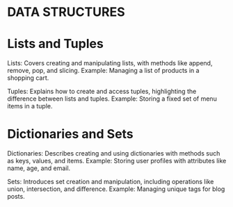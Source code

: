 # DATA STRUCTURES

# Lists and Tuples
  Lists: Covers creating and manipulating lists, with methods like append, remove, pop, and slicing.
  Example: Managing a list of products in a shopping cart.

  Tuples: Explains how to create and access tuples, highlighting the difference between lists and tuples.
  Example: Storing a fixed set of menu items in a tuple.

# Dictionaries and Sets
  Dictionaries: Describes creating and using dictionaries with methods such as keys, values, and items.
  Example: Storing user profiles with attributes like name, age, and email.

  Sets: Introduces set creation and manipulation, including operations like union, intersection, and difference.
  Example: Managing unique tags for blog posts.
